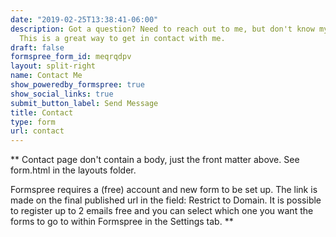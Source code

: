 ```yaml
---
date: "2019-02-25T13:38:41-06:00"
description: Got a question? Need to reach out to me, but don't know my email? 
  This is a great way to get in contact with me.
draft: false
formspree_form_id: meqrqdpv
layout: split-right
name: Contact Me
show_poweredby_formspree: true
show_social_links: true
submit_button_label: Send Message
title: Contact
type: form
url: contact
---
```


** Contact page don't contain a body, just the front matter above.
See form.html in the layouts folder.

Formspree requires a (free) account and new form to be set up. The link is made on the final published url in the field: Restrict to Domain. It is possible to register up to 2 emails free and you can select which one you want the forms to go to within Formspree in the Settings tab.
**
